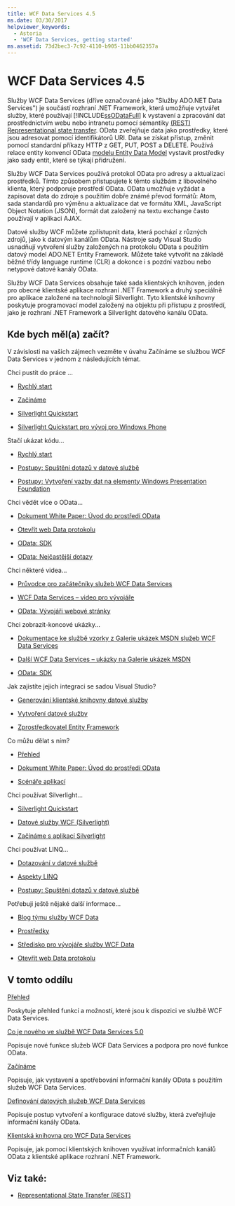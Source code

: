 ```yaml
---
title: WCF Data Services 4.5
ms.date: 03/30/2017
helpviewer_keywords:
  - Astoria
  - 'WCF Data Services, getting started'
ms.assetid: 73d2bec3-7c92-4110-b905-11bb0462357a
---
```


# <a name="wcf-data-services-45"></a>WCF Data Services 4.5

Služby WCF Data Services (dříve označované jako "Služby ADO.NET Data Services") je součástí rozhraní .NET Framework, která umožňuje vytvářet služby, které používají [!INCLUDE[ssODataFull](../../../../includes/ssodatafull-md.md)] k vystavení a zpracování dat prostřednictvím webu nebo intranetu pomocí sémantiky [ (REST) Representational state transfer](https://go.microsoft.com/fwlink/?LinkId=113919). OData zveřejňuje data jako prostředky, které jsou adresovat pomocí identifikátorů URI. Data se získat přístup, změnit pomocí standardní příkazy HTTP z GET, PUT, POST a DELETE. Používá relace entity konvencí OData [modelu Entity Data Model](../../../../docs/framework/data/adonet/entity-data-model.md) vystavit prostředky jako sady entit, které se týkají přidružení.

Služby WCF Data Services používá protokol OData pro adresy a aktualizaci prostředků. Tímto způsobem přistupujete k těmto službám z libovolného klienta, který podporuje prostředí OData. OData umožňuje vyžádat a zapisovat data do zdroje s použitím dobře známé převod formátů: Atom, sada standardů pro výměnu a aktualizace dat ve formátu XML, JavaScript Object Notation (JSON), formát dat založený na textu exchange často používají v aplikaci AJAX.

Datové služby WCF můžete zpřístupnit data, která pochází z různých zdrojů, jako k datovým kanálům OData. Nástroje sady Visual Studio usnadňují vytvoření služby založených na protokolu OData s použitím datový model ADO.NET Entity Framework. Můžete také vytvořit na základě běžné třídy language runtime (CLR) a dokonce i s pozdní vazbou nebo netypové datové kanály OData.

Služby WCF Data Services obsahuje také sada klientských knihoven, jeden pro obecné klientské aplikace rozhraní .NET Framework a druhý speciálně pro aplikace založené na technologii Silverlight. Tyto klientské knihovny poskytuje programovací model založený na objektu při přístupu z prostředí, jako je rozhraní .NET Framework a Silverlight datového kanálu OData.

## <a name="where-should-i-start"></a>Kde bych měl(a) začít?

V závislosti na vašich zájmech vezměte v úvahu Začínáme se službou WCF Data Services v jednom z následujících témat.

Chci pustit do práce …

- [Rychlý start](../../../../docs/framework/data/wcf/quickstart-wcf-data-services.md)

- [Začínáme](../../../../docs/framework/data/wcf/getting-started-with-wcf-data-services.md)

- [Silverlight Quickstart](https://go.microsoft.com/fwlink/?LinkID=192782)

- [Silverlight Quickstart pro vývoj pro Windows Phone](https://go.microsoft.com/fwlink/?LinkID=214535)

Stačí ukázat kódu...

- [Rychlý start](../../../../docs/framework/data/wcf/quickstart-wcf-data-services.md)

- [Postupy: Spuštění dotazů v datové službě](../../../../docs/framework/data/wcf/how-to-execute-data-service-queries-wcf-data-services.md)

- [Postupy: Vytvoření vazby dat na elementy Windows Presentation Foundation](../../../../docs/framework/data/wcf/bind-data-to-wpf-elements-wcf-data-services.md)

Chci vědět více o OData...

- [Dokument White Paper: Úvod do prostředí OData](https://go.microsoft.com/fwlink/?LinkId=220867)

- [Otevřít web Data protokolu](https://go.microsoft.com/fwlink/?LinkID=184554)

- [OData: SDK](https://go.microsoft.com/fwlink/?LinkID=185248)

- [OData: Nejčastější dotazy](https://go.microsoft.com/fwlink/?LinkId=185867)

Chci některé videa...

- [Průvodce pro začátečníky služeb WCF Data Services](https://go.microsoft.com/fwlink/?LinkId=220864)

- [WCF Data Services – video pro vývojáře](https://go.microsoft.com/fwlink/?LinkId=220861)

- [OData: Vývojáři webové stránky](https://go.microsoft.com/fwlink/?LinkId=185866)

Chci zobrazit-koncové ukázky...

- [Dokumentace ke službě vzorky z Galerie ukázek MSDN služeb WCF Data Services](https://go.microsoft.com/fwlink/?LinkID=220865)

- [Další WCF Data Services – ukázky na Galerie ukázek MSDN](https://go.microsoft.com/fwlink/?LinkId=220866)

- [OData: SDK](https://go.microsoft.com/fwlink/?LinkID=185248)

Jak zajistíte jejich integraci se sadou Visual Studio?

- [Generování klientské knihovny datové služby](../../../../docs/framework/data/wcf/generating-the-data-service-client-library-wcf-data-services.md)

- [Vytvoření datové služby](../../../../docs/framework/data/wcf/creating-the-data-service.md)

- [Zprostředkovatel Entity Framework](../../../../docs/framework/data/wcf/entity-framework-provider-wcf-data-services.md)

Co můžu dělat s ním?

- [Přehled](../../../../docs/framework/data/wcf/wcf-data-services-overview.md)

- [Dokument White Paper: Úvod do prostředí OData](https://go.microsoft.com/fwlink/?LinkId=220867)

- [Scénáře aplikací](../../../../docs/framework/data/wcf/application-scenarios-wcf-data-services.md)

Chci používat Silverlight...

- [Silverlight Quickstart](https://go.microsoft.com/fwlink/?LinkID=192782)

- [Datové služby WCF (Silverlight)](https://go.microsoft.com/fwlink/?LinkID=143149)

- [Začínáme s aplikací Silverlight](https://go.microsoft.com/fwlink/?LinkId=148366)

Chci používat LINQ...

- [Dotazování v datové službě](../../../../docs/framework/data/wcf/querying-the-data-service-wcf-data-services.md)

- [Aspekty LINQ](../../../../docs/framework/data/wcf/linq-considerations-wcf-data-services.md)

- [Postupy: Spuštění dotazů v datové službě](../../../../docs/framework/data/wcf/how-to-execute-data-service-queries-wcf-data-services.md)

Potřebuji ještě nějaké další informace...

- [Blog týmu služby WCF Data](https://go.microsoft.com/fwlink/?LinkID=150511)

- [Prostředky](../../../../docs/framework/data/wcf/wcf-data-services-resources.md)

- [Středisko pro vývojáře služby WCF Data](https://go.microsoft.com/fwlink/?LinkId=220868)

- [Otevřít web Data protokolu](https://go.microsoft.com/fwlink/?LinkID=184554)

## <a name="in-this-section"></a>V tomto oddílu

[Přehled](../../../../docs/framework/data/wcf/wcf-data-services-overview.md)

Poskytuje přehled funkcí a možností, které jsou k dispozici ve službě WCF Data Services.

[Co je nového ve službě WCF Data Services 5.0](https://docs.microsoft.com/previous-versions/dotnet/wcf-data-services/ee373845(v=vs.103))

Popisuje nové funkce služeb WCF Data Services a podpora pro nové funkce OData.

[Začínáme](../../../../docs/framework/data/wcf/getting-started-with-wcf-data-services.md)

Popisuje, jak vystavení a spotřebování informační kanály OData s použitím služeb WCF Data Services.

[Definování datových služeb WCF Data Services](../../../../docs/framework/data/wcf/defining-wcf-data-services.md)

Popisuje postup vytvoření a konfigurace datové služby, která zveřejňuje informační kanály OData.

[Klientská knihovna pro WCF Data Services](../../../../docs/framework/data/wcf/wcf-data-services-client-library.md)

Popisuje, jak pomocí klientských knihoven využívat informačních kanálů OData z klientské aplikace rozhraní .NET Framework.

## <a name="see-also"></a>Viz také:

- [Representational State Transfer (REST)](https://go.microsoft.com/fwlink/?LinkId=113919)
